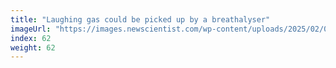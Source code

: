 ```yaml
---
title: "Laughing gas could be picked up by a breathalyser"
imageUrl: "https://images.newscientist.com/wp-content/uploads/2025/02/04104009/SEI_238533460.jpg?width=788"
index: 62
weight: 62
---
```

